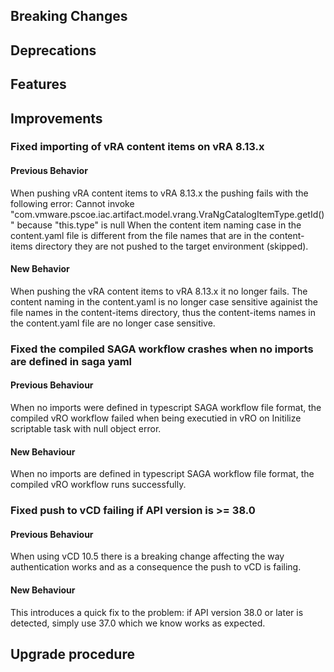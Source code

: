 ## Breaking Changes


## Deprecations


## Features


## Improvements

### Fixed importing of vRA content items on vRA 8.13.x

#### Previous Behavior

When pushing vRA content items to vRA 8.13.x the pushing fails with the following error:
Cannot invoke "com.vmware.pscoe.iac.artifact.model.vrang.VraNgCatalogItemType.getId()" because "this.type" is null
When the content item naming case in the content.yaml file is different from the file names that are in the content-items directory
they are not pushed to the target environment (skipped).

#### New Behavior

When pushing the vRA content items to  vRA 8.13.x it no longer fails. The content naming in the content.yaml is no longer case sensitive
againist the file names in the content-items directory, thus the content-items names in the content.yaml file are no longer case sensitive.

### Fixed the compiled SAGA workflow crashes when no imports are defined in saga yaml

#### Previous Behaviour

When no imports were defined in typescript SAGA workflow file format, the compiled vRO workflow failed when being executied in vRO on Initilize scriptable task
with null object error.

#### New Behaviour

When no imports are defined in typescript SAGA workflow file format, the compiled vRO workflow runs successfully.

### Fixed push to vCD failing if API version is >= 38.0

#### Previous Behaviour

When using vCD 10.5 there is a breaking change affecting the way authentication works and as a consequence the push to vCD is failing.

#### New Behaviour

This introduces a quick fix to the problem: if API version 38.0 or later is detected, simply use 37.0 which we know works as expected.

## Upgrade procedure
